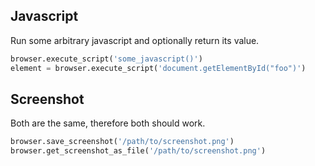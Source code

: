 ---
---

## Javascript

Run some arbitrary javascript and optionally return its value.

```python
browser.execute_script('some_javascript()')
element = browser.execute_script('document.getElementById("foo")')
```

## Screenshot

Both are the same, therefore both should work.

```python
browser.save_screenshot('/path/to/screenshot.png')
browser.get_screenshot_as_file('/path/to/screenshot.png')
```
